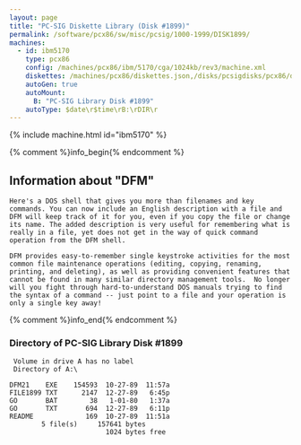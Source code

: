 ```yaml
---
layout: page
title: "PC-SIG Diskette Library (Disk #1899)"
permalink: /software/pcx86/sw/misc/pcsig/1000-1999/DISK1899/
machines:
  - id: ibm5170
    type: pcx86
    config: /machines/pcx86/ibm/5170/cga/1024kb/rev3/machine.xml
    diskettes: /machines/pcx86/diskettes.json,/disks/pcsigdisks/pcx86/diskettes.json
    autoGen: true
    autoMount:
      B: "PC-SIG Library Disk #1899"
    autoType: $date\r$time\rB:\rDIR\r
---
```


{% include machine.html id="ibm5170" %}

{% comment %}info_begin{% endcomment %}

## Information about "DFM"

    Here's a DOS shell that gives you more than filenames and key
    commands. You can now include an English description with a file and
    DFM will keep track of it for you, even if you copy the file or change
    its name. The added description is very useful for remembering what is
    really in a file, yet does not get in the way of quick command
    operation from the DFM shell.
    
    DFM provides easy-to-remember single keystroke activities for the most
    common file maintenance operations (editing, copying, renaming,
    printing, and deleting), as well as providing convenient features that
    cannot be found in many similar directory management tools.  No longer
    will you fight through hard-to-understand DOS manuals trying to find
    the syntax of a command -- just point to a file and your operation is
    only a single key away!
{% comment %}info_end{% endcomment %}


### Directory of PC-SIG Library Disk #1899

     Volume in drive A has no label
     Directory of A:\

    DFM21    EXE    154593  10-27-89  11:57a
    FILE1899 TXT      2147  12-27-89   6:45p
    GO       BAT        38   1-01-80   1:37a
    GO       TXT       694  12-27-89   6:11p
    README             169  10-27-89  11:51a
            5 file(s)     157641 bytes
                            1024 bytes free
